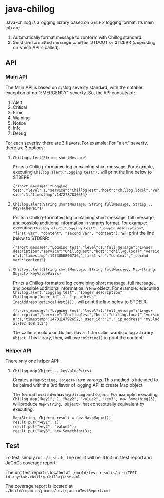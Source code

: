 # java-chillog

Java-Chillog is a logging library based on GELF 2 logging format. Its main job are:

1. Automatically format message to conform with Chillog standard.
2. Send the formatted message to either STDOUT or STDERR (depending on which API is called).
 
 
## API

### Main API

The Main API is based on syslog severity standard, with the notable exception of no "EMERGENCY" severity. So, the API 
consists of:

1. Alert
2. Critical
2. Error
3. Warning
4. Notice
5. Info
6. Debug

For each severity, there are 3 flavors. For example: For "alert" severity, there are 3 options:

1. `Chillog.alert(String shortMessage)`

    Prints a Chillog-formatted log containing short message.
    For example, executing `Chillog.alert("Logging test");` will print the line below to STDERR:

    `{"short_message":"Logging test","level":1,"service":"ChillogTest","host":"chillog.local","version":1,"timestamp":1472787830594}`

2. `Chillog.alert(String shortMessage, String fullMessage, String... keyValuePairs)`

    Prints a Chillog-formatted log containing short message, full message, and possible additional information in 
    varargs format. For example: executing `Chillog.alert("Logging test", "Longer description", "first var", "content", "second var", "content");`
    will print the line below to STDERR:

    `{"short_message":"Logging test","level":1,"full_message":"Longer description","service":"ChillogTest","host":"chillog.local","version":1,"timestamp":1473068800736,"_first var":"content","_second var":"content"}`
    
3. `Chillog.alert(String shortMessage, String fullMessage, Map<String, Object> keyValuePairs)`

    Prints a Chillog-formatted log containing short message, full message, and possible additional information in `Map`
    object. For example: executing `Chillog.alert("Logging test", "Longer description", Chillog.map("user_id", 1, "ip_address", InetAddress.getLocalHost()));` 
    will print the line below to STDERR:
    
    `{"short_message":"Logging test","level":1,"full_message":"Longer description","service":"ChillogTest","host":"chillog.local","version":1,"timestamp":1473114792652,"_user_id":"1","_ip_address":"my.local/192.168.1.1"}`
    
    The caller should use this last flavor if the caller wants to log arbitrary `Object`. This library, then, will use
    `toString()` to print the content.


### Helper API

There only one helper API:

1. `Chillog.map(Object... keyValuePairs)`

    Creates a `Map<String, Object>` from varargs. This method is intended to be paired with the 3rd flavor of logging 
    API to create Map object. 
    
    The format must interleaving `String` and `Object`.
    For example, executing `Chillog.map("key1", 1, "key2", "value2", "key3", new Something(3);`
    will produce `Map<String, Object>` that conceptually equivalent by executing:
    
    ```
    Map<String, Object> result = new HashMap<>();
    result.put("key1", 1);
    result.put("key2", "value2");
    result.put("key3", new Something(3);
    ```

## Test

To test, simply run `./test.sh`. The result will be JUnit unit test report and JaCoCo coverage report.

The unit test report is located at `./build/test-results/test/TEST-id.skyfish.chillog.ChillogTest.xml`

The coverage report is located at `./build/reports/jacoco/test/jacocoTestReport.xml`
